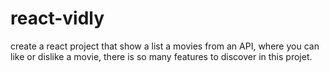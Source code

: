 # react-vidly
create a react project that show a list a movies from an API, where you can like or dislike a movie, there is so many features to discover in this projet.

